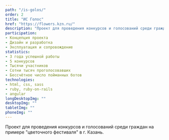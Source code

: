 ```yaml
---
path: "/is-golos/"
order: 2
title: "ИС Голос"
href: "https://flowers.kzn.ru/"
description: "Проект для проведения конкурсов и голосований среди граждан на примере \"цветочного фестиваля\" в г. Казань."
participation:
- Концепция проекта
- Дизайн и разработка
- Эксплуатация и сопровождение
statistics:
- 3 года успешной работы
- 5 конкурсов
- Тысячи участников
- Сотни тысяч проголосовавших
- Бессчётное число пойманных ботов
technologies:
- html, css, sass
- ruby, ruby-on-rails
- angular
longDesktopImg: ""
desktopImg: ""
tabletImg: ""
phoneImg: ""
---
```


Проект для проведения конкурсов и голосований среди граждан на примере \"цветочного фестиваля\" в г. Казань.
